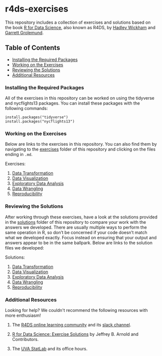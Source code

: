 # r4ds-exercises
This repository includes a collection of exercises and solutions based on the
book [R for Data Science][r4ds], also known as R4DS, by [Hadley Wickham][hadley]
and [Garrett Grolemund][garrett].

## Table of Contents
 - [Installing the Required Packages](#installing-the-required-packages)
 - [Working on the Exercises](#working-on-the-exercises)
 - [Reviewing the Solutions](#reviewing-the-solutions)
 - [Additional Resources](#additional-resources)

### Installing the Required Packages
All of the exercises in this repository can be worked on using the tidyverse
and nycflights13 packages. You can install these packages with the following
commands:

```
install.packages("tidyverse")
install.packages("nycflights13")
```

### Working on the Exercises
Below are links to the exercises in this repository. You can also find them by
navigating to the [exercises][exercises] folder of this repository and clicking
on the files ending in `.md`.

Exercises: 

 1. [Data Transformation][data transformation exercises]
 2. [Data Visualization][data visualization exercises]
 3. [Exploratory Data Analysis][eda exercises]
 4. [Data Wrangling][data wrangling exercises]
 5. [Reproducibility][reproducibility exercises]

### Reviewing the Solutions
After working through these exercises, have a look at the solutions provided in
the [solutions][solutions] folder of this repository to compare your work with
the answers we developed. There are usually multiple ways to perform the same
operation in R, so don’t be concerned if your code doesn’t match what we
developed exactly. Focus instead on ensuring that your output and answers appear
to be in the same ballpark. Below are links to the solution files we developed:

Solutions: 

 1. [Data Transformation][data transformation solutions]
 2. [Data Visualization][data visualization solutions]
 3. [Exploratory Data Analysis][eda solutions]
 4. [Data Wrangling][data wrangling solutions]
 5. [Reproducibility][reproducibility solutions]

### Additional Resources
Looking for help? We couldn't recommend the following resources with more enthusiasm!

1. The [R4DS online learning community][r4ds community] and its [slack
channel][slack channel].

2. [R for Data Science: Exercise Solutions][arnold's solutions] by Jeffrey B.
Arnold and Contributors.

3. The [UVA StatLab][statlab] and its office hours.

[data transformation exercises]: https://github.com/GCOM7140/r4ds-exercises/blob/master/exercises/01-data-transformation-exercises.md#data-transformation-exercises
[data transformation solutions]: https://github.com/GCOM7140/r4ds-exercises/blob/master/solutions/01-data-transformation-solutions.md#data-transformation-solutions
[data visualization exercises]: https://github.com/GCOM7140/r4ds-exercises/blob/master/exercises/02-data-visualization-exercises.md#data-visualization-exercises
[data visualization solutions]: https://github.com/GCOM7140/r4ds-exercises/blob/master/solutions/02-data-visualization-solutions.md#data-visualization-solutions
[data wrangling exercises]: https://github.com/GCOM7140/r4ds-exercises/blob/master/exercises/04-data-wrangling-exercises.md#data-wrangling-exercises
[data wrangling solutions]: https://github.com/GCOM7140/r4ds-exercises/blob/master/solutions/04-data-wrangling-solutions.md#data-wrangling-solutions
[eda exercises]: https://github.com/GCOM7140/r4ds-exercises/blob/master/exercises/03-exploratory-data-analysis-exercises.md#exploratory-data-analysis-eda-exercises
[eda solutions]: https://github.com/GCOM7140/r4ds-exercises/blob/master/solutions/03-exploratory-data-analysis-solutions.md#exploratory-data-analysis-eda-solutions
[r4ds]: http://r4ds.had.co.nz/index.html
[hadley]: https://twitter.com/hadleywickham
[garrett]: https://twitter.com/StatGarrett
[exercises]: https://github.com/GCOM7140/r4ds-exercises/tree/master/exercises
[r4ds community]: https://twitter.com/R4DScommunity
[reproducibility exercises]: https://github.com/GCOM7140/r4ds-exercises/blob/master/exercises/05-reproducibility-exercises.md#reproducibility-exercises
[reproducibility solutions]: https://raw.githubusercontent.com/GCOM7140/r4ds-exercises/master/solutions/05-reproducibility-solutions.Rmd
[slack channel]: https://t.co/Tdv5GyDQym
[solutions]: https://github.com/GCOM7140/r4ds-exercises/tree/master/solutions
[statlab]: https://data.library.virginia.edu/statlab/
[jesse's blog]: https://medium.com/@kierisi/r4ds-learning-to-learn-b22ffa7419f8
[arnold's solutions]: https://jrnold.github.io/r4ds-exercise-solutions/index.html